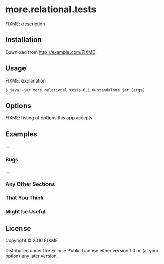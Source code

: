 # more.relational.tests

FIXME: description

## Installation

Download from http://example.com/FIXME.

## Usage

FIXME: explanation

    $ java -jar more.relational.tests-0.1.0-standalone.jar [args]

## Options

FIXME: listing of options this app accepts.

## Examples

...

### Bugs

...

### Any Other Sections
### That You Think
### Might be Useful

## License

Copyright © 2016 FIXME

Distributed under the Eclipse Public License either version 1.0 or (at
your option) any later version.
